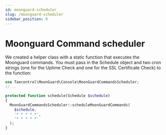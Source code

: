 ```yaml
---
id: moonguard-scheduler
slug: /moonguard-scheduler
sidebar_position: 9
---
```


# Moonguard Command scheduler

We created a helper class with a static function that executes the Moonguard
commands. You must pass in the Schedule object and two cron strings
(one for the Uptime Check and one for the SSL Certificate Check) to the function:

```php
use Taecontrol\MoonGuard\Console\MoonGuardCommandsScheduler;
//...

protected function schedule(Schedule $schedule)
{
  MoonGuardCommandsScheduler::scheduleMoonGuardCommands(
    $schedule,
    '* * * * *',
    '* * * * *'
  );
}
```
